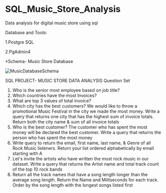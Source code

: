 # SQL_Music_Store_Analysis
Data analysis for digital music store using sql

Database and Tools:

1.Postgre SQL

2.PgAdmin4

*Schema- Music Store Database

![MusicDatabaseSchema](https://github.com/GithubAniketDey/SQL_Music_Store_Analysis/assets/172539133/1d6e5aab-8447-44cf-80c5-e085bcac3572)

SQL PROJECT- MUSIC STORE DATA ANALYSIS
Question Set
1. Who is the senior most employee based on job title?
2. Which countries have the most Invoices?
3. What are top 3 values of total invoice?
4. Which city has the best customers? We would like to throw a promotional Music Festival in the city we made the most money. Write a query that returns one city that has the highest sum of invoice totals. Return both the city name & sum of all invoice totals
5. Who is the best customer? The customer who has spent the most money will be declared the best customer. Write a query that returns the person who has spent the most money
6. Write query to return the email, first name, last name, & Genre of all Rock Music listeners. Return your list ordered alphabetically by email starting with A
7. Let's invite the artists who have written the most rock music in our dataset. Write a query that returns the Artist name and total track count of the top 10 rock bands
8. Return all the track names that have a song length longer than the average song length. Return the Name and Milliseconds for each track. Order by the song length with the longest songs listed first
